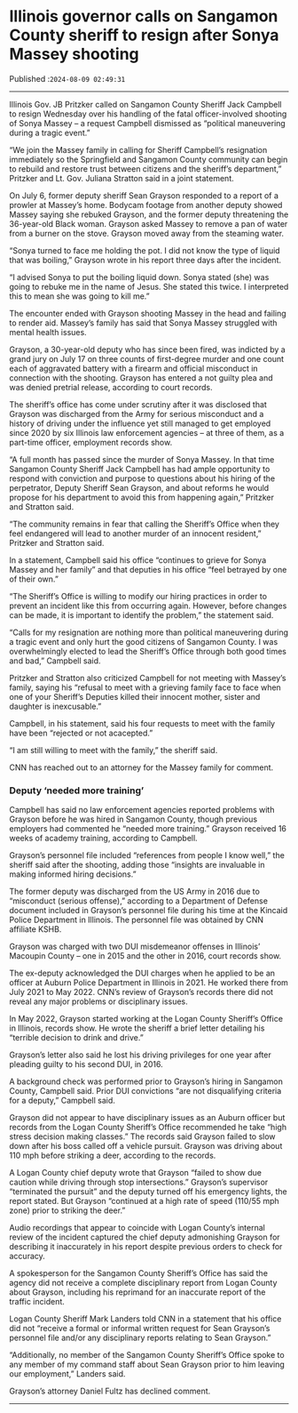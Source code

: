# Illinois governor calls on Sangamon County sheriff to resign after Sonya Massey shooting

Published :`2024-08-09 02:49:31`

---

Illinois Gov. JB Pritzker called on Sangamon County Sheriff Jack Campbell to resign Wednesday over his handling of the fatal officer-involved shooting of Sonya Massey – a request Campbell dismissed as “political maneuvering during a tragic event.”

“We join the Massey family in calling for Sheriff Campbell’s resignation immediately so the Springfield and Sangamon County community can begin to rebuild and restore trust between citizens and the sheriff’s department,” Pritzker and Lt. Gov. Juliana Stratton said in a joint statement.

On July 6, former deputy sheriff Sean Grayson responded to a report of a prowler at Massey’s home. Bodycam footage from another deputy showed Massey saying she rebuked Grayson, and the former deputy threatening the 36-year-old Black woman. Grayson asked Massey to remove a pan of water from a burner on the stove. Grayson moved away from the steaming water.

“Sonya turned to face me holding the pot. I did not know the type of liquid that was boiling,” Grayson wrote in his report three days after the incident.

“I advised Sonya to put the boiling liquid down. Sonya stated (she) was going to rebuke me in the name of Jesus. She stated this twice. I interpreted this to mean she was going to kill me.”

The encounter ended with Grayson shooting Massey in the head and failing to render aid. Massey’s family has said that Sonya Massey struggled with mental health issues.

Grayson, a 30-year-old deputy who has since been fired, was indicted by a grand jury on July 17 on three counts of first-degree murder and one count each of aggravated battery with a firearm and official misconduct in connection with the shooting. Grayson has entered a not guilty plea and was denied pretrial release, according to court records.

The sheriff’s office has come under scrutiny after it was disclosed that Grayson was discharged from the Army for serious misconduct and a history of driving under the influence yet still managed to get employed since 2020 by six Illinois law enforcement agencies – at three of them, as a part-time officer, employment records show.

“A full month has passed since the murder of Sonya Massey. In that time Sangamon County Sheriff Jack Campbell has had ample opportunity to respond with conviction and purpose to questions about his hiring of the perpetrator, Deputy Sheriff Sean Grayson, and about reforms he would propose for his department to avoid this from happening again,” Pritzker and Stratton said.

“The community remains in fear that calling the Sheriff’s Office when they feel endangered will lead to another murder of an innocent resident,” Pritzker and Stratton said.

In a statement, Campbell said his office “continues to grieve for Sonya Massey and her family” and that deputies in his office “feel betrayed by one of their own.”

“The Sheriff’s Office is willing to modify our hiring practices in order to prevent an incident like this from occurring again. However, before changes can be made, it is important to identify the problem,” the statement said.

“Calls for my resignation are nothing more than political maneuvering during a tragic event and only hurt the good citizens of Sangamon County. I was overwhelmingly elected to lead the Sheriff’s Office through both good times and bad,” Campbell said.

Pritzker and Stratton also criticized Campbell for not meeting with Massey’s family, saying his “refusal to meet with a grieving family face to face when one of your Sheriff’s Deputies killed their innocent mother, sister and daughter is inexcusable.”

Campbell, in his statement, said his four requests to meet with the family have been “rejected or not acacepted.”

“I am still willing to meet with the family,” the sheriff said.

CNN has reached out to an attorney for the Massey family for comment.

### Deputy ‘needed more training’

Campbell has said no law enforcement agencies reported problems with Grayson before he was hired in Sangamon County, though previous employers had commented he “needed more training.” Grayson received 16 weeks of academy training, according to Campbell.

Grayson’s personnel file included “references from people I know well,” the sheriff said after the shooting, adding those “insights are invaluable in making informed hiring decisions.”

The former deputy was discharged from the US Army in 2016 due to “misconduct (serious offense),” according to a Department of Defense document included in Grayson’s personnel file during his time at the Kincaid Police Department in Illinois. The personnel file was obtained by CNN affiliate KSHB.

Grayson was charged with two DUI misdemeanor offenses in Illinois’ Macoupin County – one in 2015 and the other in 2016, court records show.

The ex-deputy acknowledged the DUI charges when he applied to be an officer at Auburn Police Department in Illinois in 2021. He worked there from July 2021 to May 2022. CNN’s review of Grayson’s records there did not reveal any major problems or disciplinary issues.

In May 2022, Grayson started working at the Logan County Sheriff’s Office in Illinois, records show. He wrote the sheriff a brief letter detailing his “terrible decision to drink and drive.”

Grayson’s letter also said he lost his driving privileges for one year after pleading guilty to his second DUI, in 2016.

A background check was performed prior to Grayson’s hiring in Sangamon County, Campbell said. Prior DUI convictions “are not disqualifying criteria for a deputy,” Campbell said.

Grayson did not appear to have disciplinary issues as an Auburn officer but records from the Logan County Sheriff’s Office recommended he take “high stress decision making classes.” The records said Grayson failed to slow down after his boss called off a vehicle pursuit. Grayson was driving about 110 mph before striking a deer, according to the records.

A Logan County chief deputy wrote that Grayson “failed to show due caution while driving through stop intersections.” Grayson’s supervisor “terminated the pursuit” and the deputy turned off his emergency lights, the report stated. But Grayson “continued at a high rate of speed (110/55 mph zone) prior to striking the deer.”

Audio recordings that appear to coincide with Logan County’s internal review of the incident captured the chief deputy admonishing Grayson for describing it inaccurately in his report despite previous orders to check for accuracy.

A spokesperson for the Sangamon County Sheriff’s Office has said the agency did not receive a complete disciplinary report from Logan County about Grayson, including his reprimand for an inaccurate report of the traffic incident.

Logan County Sheriff Mark Landers told CNN in a statement that his office did not “receive a formal or informal written request for Sean Grayson’s personnel file and/or any disciplinary reports relating to Sean Grayson.”

“Additionally, no member of the Sangamon County Sheriff’s Office spoke to any member of my command staff about Sean Grayson prior to him leaving our employment,” Landers said.

Grayson’s attorney Daniel Fultz has declined comment.

---

